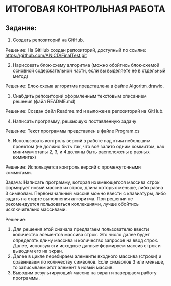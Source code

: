 # ИТОГОВАЯ КОНТРОЛЬНАЯ РАБОТА
## Задание:
1. Создать репозиторий на GitHub.

Решение: На GitHub создан репозиторий, доступный по ссылке: https://github.com/ANICD/FinalTest.git

2. Нарисовать блок-схему алгоритма (можно обойтись блок-схемой основной содержательной части, если вы выделяете её в отдельный метод)

Решение: Блок-схема алгоритма представлена в файле Algoritm.drawio.

3. Снабдить репозиторий оформленным текстовым описанием решения (файл README.md)

Решение: Создан файл Readme.md и выложен в репозиторий на GitHub.

4. Написать программу, решающую поставленную задачу

Решение: Текст программы представлен в файле Program.cs

5. Использовать контроль версий в работе над этим небольшим проектом (не должно быть так, что всё залито одним коммитом, как минимум этапы 2, 3, и 4 должны быть расположены в разных коммитах)

Решение: Используется контроль версий с промежуточными коммитами.

Задача: Написать программу, которая из имеющегося массива строк формирует новый массив из строк, длина которых меньше, либо равна 3 символам.
Первоначальный массив можно ввести с клавиатуры, либо задать на старте выполнения алгоритма.
При решении не рекомендуется пользоваться коллекциями, лучше обойтись исключительно массивами.

Решение: 
1. Для решения этой сначала предлагаем пользователю ввести количество элементов массива строк. Это число далее будет определять длину массива и количество запросов на ввод строк. Далее, исползуя эти исходные данные формируем массив строк и выводим его на экран.
2. Далее в цикле перебираем элементы входного массива (строки) и сравниваем по количеству символов. Если символов 3 или меньше, то записываем этот элемент в новый массив.
3. Выводим результирующий массив на экран и завершаем работу программы.